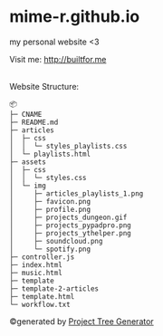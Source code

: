 # mime-r.github.io

my personal website <3

Visit me: http://builtfor.me

<br />
Website Structure:

```
📦 
├─ CNAME
├─ README.md
├─ articles
│  ├─ css
│  │  └─ styles_playlists.css
│  └─ playlists.html
├─ assets
│  ├─ css
│  │  └─ styles.css
│  └─ img
│     ├─ articles_playlists_1.png
│     ├─ favicon.png
│     ├─ profile.png
│     ├─ projects_dungeon.gif
│     ├─ projects_pypadpro.png
│     ├─ projects_ythelper.png
│     ├─ soundcloud.png
│     └─ spotify.png
├─ controller.js
├─ index.html
├─ music.html
├─ template
├─ template-2-articles
├─ template.html
└─ workflow.txt
```
©generated by [Project Tree Generator](https://woochanleee.github.io/project-tree-generator)